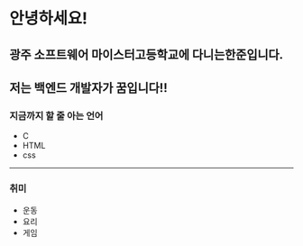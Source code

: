 # 안녕하세요!
__광주 소프트웨어 마이스터고등학교에 다니는한준입니다.__<br>
---
__저는 백엔드 개발자가 꿈입니다!!__
---
### __지금까지 할 줄 아는 언어__
- C
- HTML
- css
---
### __취미__
- 운동
- 요리
- 게임
